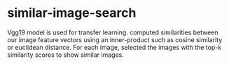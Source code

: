 # similar-image-search

Vgg19 model is used for transfer learning.
computed similarities between our image feature vectors using an inner-product such as cosine similarity or euclidean distance.
For each image, selected the images with the top-k similarity scores to show similar images.
